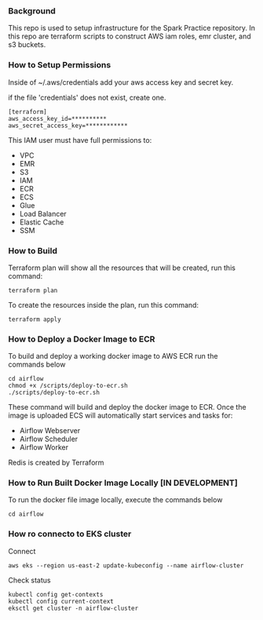 ### Background
This repo is used to setup infrastructure for the Spark Practice repository.
In this repo are terraform scripts to construct AWS iam roles, emr cluster, and s3 buckets.


### How to Setup Permissions

Inside of ~/.aws/credentials add your aws access key and secret key.

if the file 'credentials' does not exist, create one.

```
[terraform]
aws_access_key_id=**********
aws_secret_access_key=************
```

This IAM user must have full permissions to:

- VPC
- EMR
- S3
- IAM
- ECR
- ECS
- Glue
- Load Balancer
- Elastic Cache
- SSM

### How to Build
Terraform plan will show all the resources that will be created, run this command:

```shell script
terraform plan
```

To create the resources inside the plan, run this command:

```shell script
terraform apply
```

### How to Deploy a Docker Image to ECR
To build and deploy a working docker image to AWS ECR run the commands below

```shell script
cd airflow
chmod +x /scripts/deploy-to-ecr.sh
./scripts/deploy-to-ecr.sh
```

These command will build and deploy the docker image to ECR. Once the image is uploaded
ECS will automatically start services and tasks for:
 
 - Airflow Webserver
 - Airflow Scheduler
 - Airflow Worker
 
 Redis is created by Terraform

### How to Run Built Docker Image Locally [IN DEVELOPMENT]

To run the docker file image locally, execute the commands below

```shell script
cd airflow

```

### How ro connecto to EKS cluster
Connect
```shell script
aws eks --region us-east-2 update-kubeconfig --name airflow-cluster
```
Check status
```shell script
kubectl config get-contexts
kubectl config current-context
eksctl get cluster -n airflow-cluster
```